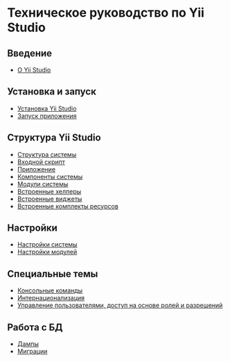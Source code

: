 Техническое руководство по Yii Studio
=============================

Введение
--------------------

* [О Yii Studio](intro-yii-studio.md)

Установка и запуск
--------------------

* [Установка Yii Studio](start-installation.md)
* [Запуск приложения](start-app.md)


Структура Yii Studio
--------------------

* [Структура системы](structure-overview.md)
* [Входной скрипт](structure-entry-script.md)
* [Приложение](structure-application.md)
* [Компоненты системы](structure-components.md)
* [Модули системы](structure-modules.md)
* [Встроенные хелперы](structure-helpers.md)
* [Встроенные виджеты](structure-widgets.md)
* [Встроенные комплекты ресурсов](structure-assets.md)


Настройки 
--------------------

* [Настройки системы](settings-overview.md)
* [Настройки модулей](settings-modules.md)


Специальные темы
--------------------

* [Консольные команды](tutorial-console.md)
* [Интернационализация](tutorial-i18n.md)
* [Управление пользователями, доступ на основе ролей и разрешений](tutorial-rbac.md)

Работа с БД
--------------------

* [Дампы](db-dumps.md)
* [Миграции](db-migrations.md)

